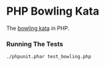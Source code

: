 PHP Bowling Kata
================

The [bowling kata](http://butunclebob.com/ArticleS.UncleBob.TheBowlingGameKata) in PHP.

### Running The Tests

`./phpunit.phar test_bowling.php`
